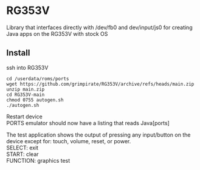 # RG353V
Library that interfaces directly with /dev/fb0 and dev/input/js0 for creating Java apps on the RG353V with stock OS
## Install
ssh into RG353V
```
cd /userdata/roms/ports
wget https://github.com/grimpirate/RG353V/archive/refs/heads/main.zip
unzip main.zip
cd RG353V-main
chmod 0755 autogen.sh
./autogen.sh
```
Restart device  
PORTS emulator should now have a listing that reads Java\[ports\]

The test application shows the output of pressing any input/button on the device except for: touch, volume, reset, or power.  
SELECT: exit  
START: clear  
FUNCTION: graphics test  
